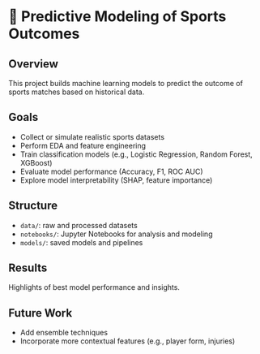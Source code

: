 # 🧠 Predictive Modeling of Sports Outcomes

## Overview
This project builds machine learning models to predict the outcome of sports matches based on historical data.

## Goals
- Collect or simulate realistic sports datasets
- Perform EDA and feature engineering
- Train classification models (e.g., Logistic Regression, Random Forest, XGBoost)
- Evaluate model performance (Accuracy, F1, ROC AUC)
- Explore model interpretability (SHAP, feature importance)

## Structure
- `data/`: raw and processed datasets
- `notebooks/`: Jupyter Notebooks for analysis and modeling
- `models/`: saved models and pipelines

## Results
Highlights of best model performance and insights.

## Future Work
- Add ensemble techniques
- Incorporate more contextual features (e.g., player form, injuries)